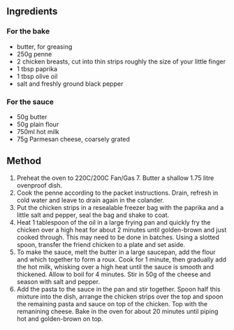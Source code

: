 ## Ingredients
### For the bake
* butter, for greasing
* 250g penne
* 2 chicken breasts, cut into thin strips roughly the size of your little finger
* 1 tbsp paprika
* 1 tbsp olive oil
* salt and freshly ground black pepper

### For the sauce
* 50g butter
* 50g plain flour
* 750ml hot milk
* 75g Parmesan cheese, coarsely grated

## Method

1. Preheat the oven to 220C/200C Fan/Gas 7. Butter a shallow 1.75 litre ovenproof dish.
2. Cook the penne according to the packet instructions. Drain, refresh in cold water and leave to drain again in the colander.
3. Put the chicken strips in a resealable freezer bag with the paprika and a little salt and pepper, seal the bag and shake to coat.
4. Heat 1 tablespoon of the oil in a large frying pan and quickly fry the chicken over a high heat for about 2 minutes until golden-brown and just cooked through. This may need to be done in batches. Using a slotted spoon, transfer the friend chicken to a plate and set aside.
5. To make the sauce, melt the butter in a large saucepan, add the flour and which together to form a roux. Cook for 1 minute, then gradually add the hot milk, whisking over a high heat until the sauce is smooth and thickened. Allow to boil for 4 minutes. Stir in 50g of the cheese and season with salt and pepper.
6. Add the pasta to the sauce in the pan and stir together. Spoon half this mixture into the dish, arrange the chicken strips over the top and spoon the remaining pasta and sauce on top of the chicken. Top with the remanining cheese. Bake in the oven for about 20 minutes until piping hot and golden-brown on top.